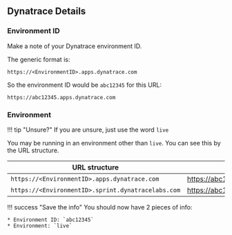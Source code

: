 ## Dynatrace Details

### Environment ID

Make a note of your Dynatrace environment ID.

The generic format is:

```
https://<EnvironmentID>.apps.dynatrace.com
```

So the environment ID would be `abc12345` for this URL:

```
https://abc12345.apps.dynatrace.com
```

### Environment

!!! tip "Unsure?"
    If you are unsure, just use the word `live`

You may be running in an environment other than `live`. You can see this by the URL structure.

| URL structure                              | Example                             | Environment |
|----------------------------------------------------------|-----------------------|-------------|
| `https://<EnvironmentID>.apps.dynatrace.com` | https://abc12345.apps.dynatrace.com |  `live`     |
| `https://<EnvironmentID>.sprint.dynatracelabs.com` | https://abc12345.sprint.dynatracelabs.com |  `sprint`     |

!!! success "Save the info"
    You should now have 2 pieces of info:
    
    * Environment ID: `abc12345`
    * Environment: `live`
